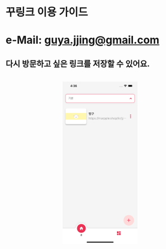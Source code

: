 # 꾸링크 이용 가이드

# e-Mail: guya.jjing@gmail.com


##  다시 방문하고 싶은 링크를 저장할 수 있어요.
<p align="center">
  <br>
  <img src="1.png" width="200">
  <br>
</p>

